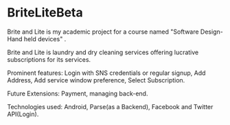 BriteLiteBeta
=============
Brite and Lite is my academic project for a course named "Software Design-Hand held devices" . 

Brite and Lite is laundry and dry cleaning services offering lucrative subscriptions for its services.

Prominent features:
Login with SNS credentials or regular signup,
Add Address,
Add service window preference,
Select Subscription.

Future Extensions:
Payment,
managing back-end.


Technologies used:
Android, Parse(as a Backend), Facebook and Twitter API(Login).
